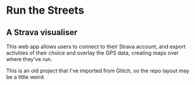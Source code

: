 # Run the Streets
A Strava visualiser
---
This web app allows users to connect to their Strava account, and export activities of their choice and overlay the GPS data,
creating maps over where they've run.

This is an old project that I've imported from Glitch, so the repo layout may be a little weird.
